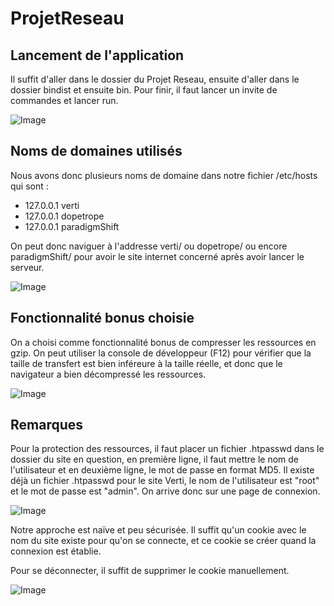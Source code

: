 # ProjetReseau

## Lancement de l'application

Il suffit d'aller dans le dossier du Projet Reseau, ensuite d'aller dans le dossier bindist et ensuite bin. Pour finir, il faut lancer un invite de commandes et lancer run.

![Image](https://imgur.com/gKnP9Im.png)

## Noms de domaines utilisés 

Nous avons donc plusieurs noms de domaine dans notre fichier /etc/hosts qui sont :
  - 127.0.0.1 verti
  - 127.0.0.1 dopetrope
  - 127.0.0.1 paradigmShift

On peut donc naviguer à l'addresse verti/ ou dopetrope/ ou encore paradigmShift/ pour avoir le site internet concerné après avoir lancer le serveur.

![Image](https://i.imgur.com/iwCdZFZ.png)

## Fonctionnalité bonus choisie 

On a choisi comme fonctionnalité bonus de compresser les ressources en gzip.
On peut utiliser la console de développeur (F12) pour vérifier que la taille de transfert est bien inféreure à la taille réelle, et donc que le navigateur a bien décompressé les ressources.

![Image](https://i.imgur.com/HGoSLXUh.jpg)

## Remarques

Pour la protection des ressources, il faut placer un fichier .htpasswd dans le dossier du site en question, en première ligne, il faut mettre le nom de l'utilisateur et en deuxième ligne, le mot de passe en format MD5. Il existe déjà un fichier .htpasswd pour le site Verti, le nom de l'utilisateur est "root" et le mot de passe est "admin". On arrive donc sur une page de connexion.

![Image](https://media.discordapp.net/attachments/781100754206720021/843895320479662080/unknown.png)

Notre approche est naïve et peu sécurisée. Il suffit qu'un cookie avec le nom du site existe pour qu'on se connecte, et ce cookie se créer quand la connexion est établie.

Pour se déconnecter, il suffit de supprimer le cookie manuellement.

![Image](https://media.discordapp.net/attachments/781100754206720021/843895965596254238/unknown.png)



